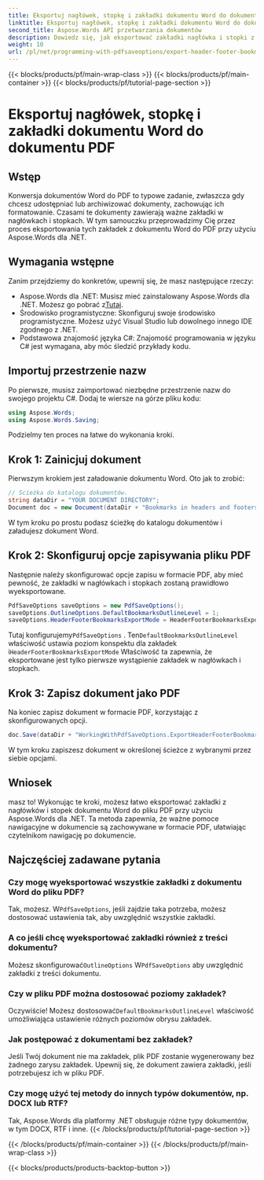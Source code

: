 ```yaml
---
title: Eksportuj nagłówek, stopkę i zakładki dokumentu Word do dokumentu PDF
linktitle: Eksportuj nagłówek, stopkę i zakładki dokumentu Word do dokumentu PDF
second_title: Aspose.Words API przetwarzania dokumentów
description: Dowiedz się, jak eksportować zakładki nagłówka i stopki z dokumentu Word do pliku PDF za pomocą Aspose.Words dla .NET, korzystając z naszego przewodnika krok po kroku.
weight: 10
url: /pl/net/programming-with-pdfsaveoptions/export-header-footer-bookmarks/
---
```


{{< blocks/products/pf/main-wrap-class >}}
{{< blocks/products/pf/main-container >}}
{{< blocks/products/pf/tutorial-page-section >}}

# Eksportuj nagłówek, stopkę i zakładki dokumentu Word do dokumentu PDF

## Wstęp

Konwersja dokumentów Word do PDF to typowe zadanie, zwłaszcza gdy chcesz udostępniać lub archiwizować dokumenty, zachowując ich formatowanie. Czasami te dokumenty zawierają ważne zakładki w nagłówkach i stopkach. W tym samouczku przeprowadzimy Cię przez proces eksportowania tych zakładek z dokumentu Word do PDF przy użyciu Aspose.Words dla .NET.

## Wymagania wstępne

Zanim przejdziemy do konkretów, upewnij się, że masz następujące rzeczy:

- Aspose.Words dla .NET: Musisz mieć zainstalowany Aspose.Words dla .NET. Możesz go pobrać z[Tutaj](https://releases.aspose.com/words/net/).
- Środowisko programistyczne: Skonfiguruj swoje środowisko programistyczne. Możesz użyć Visual Studio lub dowolnego innego IDE zgodnego z .NET.
- Podstawowa znajomość języka C#: Znajomość programowania w języku C# jest wymagana, aby móc śledzić przykłady kodu.

## Importuj przestrzenie nazw

Po pierwsze, musisz zaimportować niezbędne przestrzenie nazw do swojego projektu C#. Dodaj te wiersze na górze pliku kodu:

```csharp
using Aspose.Words;
using Aspose.Words.Saving;
```

Podzielmy ten proces na łatwe do wykonania kroki.

## Krok 1: Zainicjuj dokument

Pierwszym krokiem jest załadowanie dokumentu Word. Oto jak to zrobić:

```csharp
// Ścieżka do katalogu dokumentów.
string dataDir = "YOUR DOCUMENT DIRECTORY";
Document doc = new Document(dataDir + "Bookmarks in headers and footers.docx");
```

W tym kroku po prostu podasz ścieżkę do katalogu dokumentów i załadujesz dokument Word.

## Krok 2: Skonfiguruj opcje zapisywania pliku PDF

Następnie należy skonfigurować opcje zapisu w formacie PDF, aby mieć pewność, że zakładki w nagłówkach i stopkach zostaną prawidłowo wyeksportowane.

```csharp
PdfSaveOptions saveOptions = new PdfSaveOptions();
saveOptions.OutlineOptions.DefaultBookmarksOutlineLevel = 1;
saveOptions.HeaderFooterBookmarksExportMode = HeaderFooterBookmarksExportMode.First;
```

 Tutaj konfigurujemy`PdfSaveOptions` . Ten`DefaultBookmarksOutlineLevel` właściwość ustawia poziom konspektu dla zakładek i`HeaderFooterBookmarksExportMode` Właściwość ta zapewnia, że eksportowane jest tylko pierwsze wystąpienie zakładek w nagłówkach i stopkach.

## Krok 3: Zapisz dokument jako PDF

Na koniec zapisz dokument w formacie PDF, korzystając z skonfigurowanych opcji.

```csharp
doc.Save(dataDir + "WorkingWithPdfSaveOptions.ExportHeaderFooterBookmarks.pdf", saveOptions);
```

W tym kroku zapiszesz dokument w określonej ścieżce z wybranymi przez siebie opcjami.

## Wniosek

masz to! Wykonując te kroki, możesz łatwo eksportować zakładki z nagłówków i stopek dokumentu Word do pliku PDF przy użyciu Aspose.Words dla .NET. Ta metoda zapewnia, że ważne pomoce nawigacyjne w dokumencie są zachowywane w formacie PDF, ułatwiając czytelnikom nawigację po dokumencie.

## Najczęściej zadawane pytania

### Czy mogę wyeksportować wszystkie zakładki z dokumentu Word do pliku PDF?

 Tak, możesz. W`PdfSaveOptions`, jeśli zajdzie taka potrzeba, możesz dostosować ustawienia tak, aby uwzględnić wszystkie zakładki.

### A co jeśli chcę wyeksportować zakładki również z treści dokumentu?

 Możesz skonfigurować`OutlineOptions` W`PdfSaveOptions` aby uwzględnić zakładki z treści dokumentu.

### Czy w pliku PDF można dostosować poziomy zakładek?

 Oczywiście! Możesz dostosować`DefaultBookmarksOutlineLevel` właściwość umożliwiająca ustawienie różnych poziomów obrysu zakładek.

### Jak postępować z dokumentami bez zakładek?

Jeśli Twój dokument nie ma zakładek, plik PDF zostanie wygenerowany bez żadnego zarysu zakładek. Upewnij się, że dokument zawiera zakładki, jeśli potrzebujesz ich w pliku PDF.

### Czy mogę użyć tej metody do innych typów dokumentów, np. DOCX lub RTF?

Tak, Aspose.Words dla platformy .NET obsługuje różne typy dokumentów, w tym DOCX, RTF i inne.
{{< /blocks/products/pf/tutorial-page-section >}}

{{< /blocks/products/pf/main-container >}}
{{< /blocks/products/pf/main-wrap-class >}}

{{< blocks/products/products-backtop-button >}}
